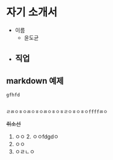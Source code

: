 # 자기 소개서
- 이름
    - 윤도균
- 직업 
    - 

## markdown 예제

```
gfhfd
 

ㄹㅀㅇㅎㅇㅀㅇㅎㅇㅀㅇㅎㅇㅎㄹㅇㅎㅇㅎㅇffffㅀㅇ

```
~~취소선~~
1. ㅇㅇ 2. ㅇㅇfdgdㅇ
1. ㅇㅇ
1. ㅇㄹㄴㅇ
